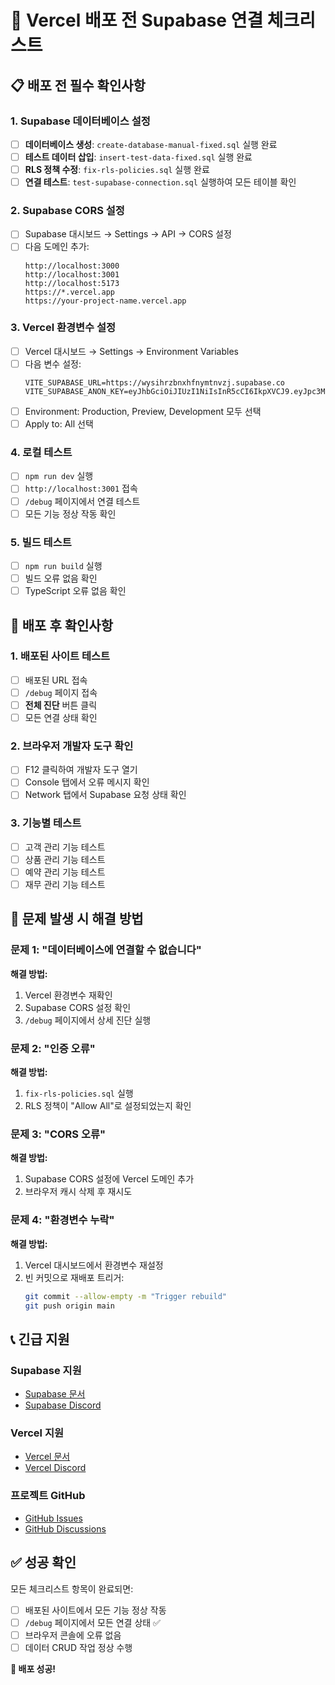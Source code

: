 # 🚀 Vercel 배포 전 Supabase 연결 체크리스트

## 📋 **배포 전 필수 확인사항**

### 1. **Supabase 데이터베이스 설정**
- [ ] **데이터베이스 생성**: `create-database-manual-fixed.sql` 실행 완료
- [ ] **테스트 데이터 삽입**: `insert-test-data-fixed.sql` 실행 완료
- [ ] **RLS 정책 수정**: `fix-rls-policies.sql` 실행 완료
- [ ] **연결 테스트**: `test-supabase-connection.sql` 실행하여 모든 테이블 확인

### 2. **Supabase CORS 설정**
- [ ] Supabase 대시보드 → Settings → API → CORS 설정
- [ ] 다음 도메인 추가:
  ```
  http://localhost:3000
  http://localhost:3001
  http://localhost:5173
  https://*.vercel.app
  https://your-project-name.vercel.app
  ```

### 3. **Vercel 환경변수 설정**
- [ ] Vercel 대시보드 → Settings → Environment Variables
- [ ] 다음 변수 설정:
  ```
  VITE_SUPABASE_URL=https://wysihrzbnxhfnymtnvzj.supabase.co
  VITE_SUPABASE_ANON_KEY=eyJhbGciOiJIUzI1NiIsInR5cCI6IkpXVCJ9.eyJpc3MiOiJzdXBhYmFzZSIsInJlZiI6Ind5c2locnpibnhoZm55bXRudnpqIiwicm9sZSI6ImFub24iLCJpYXQiOjE3NTA1MTI3MjUsImV4cCI6MjA2NjA4ODcyNX0.u4UNIJikLf529VE3TSSTBzngOQ_H6OHKaUeEwYa41fY
  ```
- [ ] Environment: Production, Preview, Development 모두 선택
- [ ] Apply to: All 선택

### 4. **로컬 테스트**
- [ ] `npm run dev` 실행
- [ ] `http://localhost:3001` 접속
- [ ] `/debug` 페이지에서 연결 테스트
- [ ] 모든 기능 정상 작동 확인

### 5. **빌드 테스트**
- [ ] `npm run build` 실행
- [ ] 빌드 오류 없음 확인
- [ ] TypeScript 오류 없음 확인

## 🔧 **배포 후 확인사항**

### 1. **배포된 사이트 테스트**
- [ ] 배포된 URL 접속
- [ ] `/debug` 페이지 접속
- [ ] **전체 진단** 버튼 클릭
- [ ] 모든 연결 상태 확인

### 2. **브라우저 개발자 도구 확인**
- [ ] F12 클릭하여 개발자 도구 열기
- [ ] Console 탭에서 오류 메시지 확인
- [ ] Network 탭에서 Supabase 요청 상태 확인

### 3. **기능별 테스트**
- [ ] 고객 관리 기능 테스트
- [ ] 상품 관리 기능 테스트
- [ ] 예약 관리 기능 테스트
- [ ] 재무 관리 기능 테스트

## 🚨 **문제 발생 시 해결 방법**

### **문제 1: "데이터베이스에 연결할 수 없습니다"**
**해결 방법:**
1. Vercel 환경변수 재확인
2. Supabase CORS 설정 확인
3. `/debug` 페이지에서 상세 진단 실행

### **문제 2: "인증 오류"**
**해결 방법:**
1. `fix-rls-policies.sql` 실행
2. RLS 정책이 "Allow All"로 설정되었는지 확인

### **문제 3: "CORS 오류"**
**해결 방법:**
1. Supabase CORS 설정에 Vercel 도메인 추가
2. 브라우저 캐시 삭제 후 재시도

### **문제 4: "환경변수 누락"**
**해결 방법:**
1. Vercel 대시보드에서 환경변수 재설정
2. 빈 커밋으로 재배포 트리거:
   ```bash
   git commit --allow-empty -m "Trigger rebuild"
   git push origin main
   ```

## 📞 **긴급 지원**

### **Supabase 지원**
- [Supabase 문서](https://supabase.com/docs)
- [Supabase Discord](https://discord.supabase.com)

### **Vercel 지원**
- [Vercel 문서](https://vercel.com/docs)
- [Vercel Discord](https://discord.gg/vercel)

### **프로젝트 GitHub**
- [GitHub Issues](https://github.com/csi515/yeouskin/issues)
- [GitHub Discussions](https://github.com/csi515/yeouskin/discussions)

## ✅ **성공 확인**

모든 체크리스트 항목이 완료되면:
- [ ] 배포된 사이트에서 모든 기능 정상 작동
- [ ] `/debug` 페이지에서 모든 연결 상태 ✅
- [ ] 브라우저 콘솔에 오류 없음
- [ ] 데이터 CRUD 작업 정상 수행

**🎉 배포 성공!** 